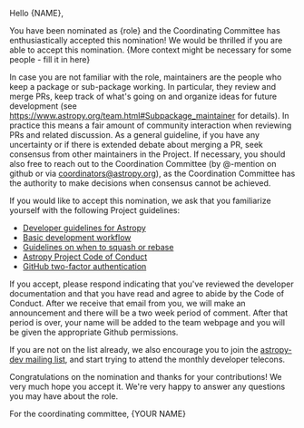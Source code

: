 Hello {NAME},

You have been nominated as {role} and the Coordinating Committee has enthusiastically accepted this nomination! We would be thrilled if you are able to accept this nomination. {More context might be necessary for some people - fill it in here}

In case you are not familiar with the role, maintainers are the people who keep a package or sub-package working. In particular, they review and merge PRs, keep track of what's going on and organize ideas for future development (see https://www.astropy.org/team.html#Subpackage_maintainer for details). In practice this means a fair amount of community interaction when reviewing PRs and related discussion.  As a general guideline, if you have any uncertainty or if there is extended debate about merging a PR, seek consensus from other maintainers in the Project.  If necessary, you should also free to reach out to the Coordination Committee (by @-mention on github or via coordinators@astropy.org), as the Coordination Committee has the authority to make decisions when consensus cannot be achieved.

If you would like to accept this nomination, we ask that you familiarize yourself with the following Project guidelines:

* [Developer guidelines for Astropy](https://docs.astropy.org/en/latest/#developer-documentation)
* [Basic development workflow](https://docs.astropy.org/en/latest/development/workflow/development_workflow.html)
* [Guidelines on when to squash or rebase](https://docs.astropy.org/en/latest/development/when_to_rebase.html)
* [Astropy Project Code of Conduct](https://www.astropy.org/code_of_conduct.html)
* [GitHub two-factor authentication](https://docs.github.com/en/authentication/securing-your-account-with-two-factor-authentication-2fa/about-two-factor-authentication)

If you accept, please respond indicating that you've reviewed the developer documentation and that you have read and agree to abide by the Code of Conduct. After we receive that email from you, we will make an announcement and there will be a two week period of comment. After that period is over, your name will be added to the team webpage and you will be given the appropriate Github permissions.

If you are not on the list already, we also encourage you to join the [astropy-dev mailing list](https://groups.google.com/g/astropy-dev), and start trying to attend the monthly developer telecons.

Congratulations on the nomination and thanks for your contributions! We very much hope you accept it. We're very happy to answer any questions you may have about the role.

For the coordinating committee,
{YOUR NAME}

